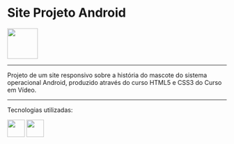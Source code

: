 
  <h1>Site Projeto Android    </h1>
  
  <img src="https://cdn.jsdelivr.net/gh/devicons/devicon/icons/android/android-original-wordmark.svg" width="70px" />


<hr>
Projeto de um site responsivo sobre a história do mascote do sistema operacional Android, produzido através do curso HTML5 e CSS3 do Curso em Vídeo.

<hr>

Tecnologias utilizadas:

<img src="https://cdn.jsdelivr.net/gh/devicons/devicon/icons/html5/html5-original.svg"  width="40px"/>
<img src="https://cdn.jsdelivr.net/gh/devicons/devicon/icons/css3/css3-original.svg" width="40px" />

